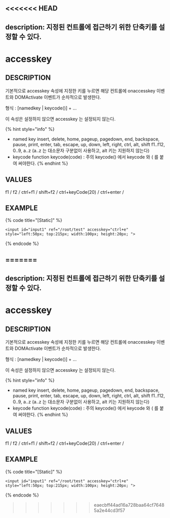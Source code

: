 <<<<<<< HEAD
---
description: 지정된 컨트롤에 접근하기 위한 단축키를 설정할 수 있다.
---

# accesskey

## DESCRIPTION

기본적으로 accesskey 속성에 지정한 키를 누르면 해당 컨트롤에 onaccesskey 이벤트와 DOMActivate 이벤트가 순차적으로 발생한다.

형식 : \[namedkey \| keycode\(\)\] + …

이 속성은 설정하지 않으면 accesskey 는 설정되지 않는다.

{% hint style="info" %}
* named key insert, delete, home, pageup, pagedown, end, backspace, pause, print, enter, tab, escape, up, down, left, right, ctrl, alt, shift f1..f12, 0..9, a..z \(a..z 는 대소문자 구분없이 사용하고, alt 키는 지원하지 않는다\)
* keycode function keycode\(code\) : 주의 keycode\(\) 에서 keycode 와 \( 를 붙여 써야한다.
{% endhint %}

## VALUES

f1 / f2 / ctrl+f1 / shift+f2 / ctrl+keyCode\(20\) / ctrl+enter /

## EXAMPLE

{% code title="\[Static\]" %}
```markup
<input id="input1" ref="/root/test" accesskey="ctrl+e" 
style="left:50px; top:215px; width:100px; height:20px; "> 
```
{% endcode %}

=======
---
description: 지정된 컨트롤에 접근하기 위한 단축키를 설정할 수 있다.
---

# accesskey

## DESCRIPTION

기본적으로 accesskey 속성에 지정한 키를 누르면 해당 컨트롤에 onaccesskey 이벤트와 DOMActivate 이벤트가 순차적으로 발생한다.

형식 : \[namedkey \| keycode\(\)\] + …

이 속성은 설정하지 않으면 accesskey 는 설정되지 않는다.

{% hint style="info" %}
* named key insert, delete, home, pageup, pagedown, end, backspace, pause, print, enter, tab, escape, up, down, left, right, ctrl, alt, shift f1..f12, 0..9, a..z \(a..z 는 대소문자 구분없이 사용하고, alt 키는 지원하지 않는다\)
* keycode function keycode\(code\) : 주의 keycode\(\) 에서 keycode 와 \( 를 붙여 써야한다.
{% endhint %}

## VALUES

f1 / f2 / ctrl+f1 / shift+f2 / ctrl+keyCode\(20\) / ctrl+enter /

## EXAMPLE

{% code title="\[Static\]" %}
```markup
<input id="input1" ref="/root/test" accesskey="ctrl+e" 
style="left:50px; top:215px; width:100px; height:20px; "> 
```
{% endcode %}

>>>>>>> eaecbff44ad16a728baa64cf76485a2e44cd3f57
